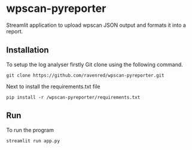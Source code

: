 # wpscan-pyreporter
Streamlit application to upload wpscan JSON output and formats it into a report.

## Installation
To setup the log analyser firstly Git clone using the following command.
```
git clone https://github.com/ravenred/wpscan-pyreporter.git
```
Next to install the requirements.txt file 
```
pip install -r /wpscan-pyreporter/requirements.txt
```

## Run
To run the program
```
streamlit run app.py
```